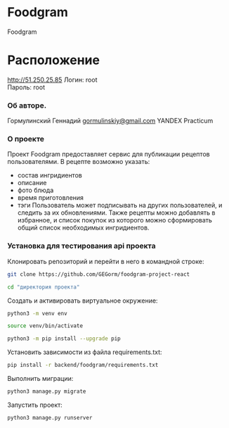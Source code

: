 # Foodgram
Foodgram

# Расположение
http://51.250.25.85
Логин: root  
Пароль: root  

### Об авторе.

Гормулинский Геннадий
gormulinskiy@gmail.com
YANDEX Practicum

### О проекте

Проект Foodgram предоставляет сервис для публикации рецептов пользователями. 
В рецепте возможно указать:
  - состав ингридиентов
  - описание
  - фото блюда
  - время приготовления
  - тэги
Пользователь может подписывать на других пользователей, и следить за их обновлениями.
Также рецепты можно добавлять в избранное, и список покупок из которого можно сформировать общий список необходимых ингридиентов.

### Установка для тестирования api проекта
Клонировать репозиторий и перейти в него в командной строке:

```bash
git clone https://github.com/GEGorm/foodgram-project-react
```

```bash
cd "директория проекта"
```

Cоздать и активировать виртуальное окружение:

```bash
python3 -m venv env
```

```bash
source venv/bin/activate
```

```bash
python3 -m pip install --upgrade pip
```

Установить зависимости из файла requirements.txt:

```bash
pip install -r backend/foodgram/requirements.txt
```

Выполнить миграции:

```bash
python3 manage.py migrate
```

Запустить проект:

```bash
python3 manage.py runserver
